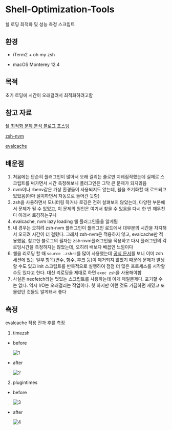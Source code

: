 # Shell-Optimization-Tools

쉘 로딩 최적화 및 성능 측정 스크립트

## 환경

- iTerm2 + oh my zsh

- macOS Monterey 12.4

## 목적

초기 로딩에 시간이 오래걸려서 최적화하려고함

## 참고 자료

[쉘 최적화 문제 분석 블로그 포스팅](https://blog.mattclemente.com/2020/06/26/oh-my-zsh-slow-to-load/)

[zsh-nvm](https://github.com/lukechilds/zsh-nvm)

[evalcache](https://github.com/mroth/evalcache)

## 배운점

1. 처음에는 단순히 플러그인이 많아서 오래 걸리는 줄로만 지레짐작했는데 실제로 스크립트를 써가면서 시간 측정해보니 플러그인은 그닥 큰 문제가 되지않음
2. nvm이나 rbenv같은 가상 환경들이 사용되지도 않는데, 쉘을 초기화할 때 로드되고 있었음(아마 설치하면서 자동으로 들어간 듯함)
3. zsh을 사용하면서 모니터링 하거나 로깅은 전혀 살펴보지 않았는데, 다양한 부분에서 문제가 될 수 있었고, 이 문제의 원인은 여기서 찾을 수 있음을 다시 한 번 깨우친다 이래서 로깅하는구나
4. evalcache, nvm lazy loading 쉘 플러그인들을 알게됨
5. 내 경우는 오히려 zsh-nvm 플러그인이 플러그인 로드에서 대부분의 시간을 차지해서 오히려 시간이 더 걸렸다. 그래서 zsh-nvm은 적용하지 않고, evalcache만 적용했음, 참고한 블로그의 필자는 zsh-nvm플러그인을 적용하고 다시 플러그인의 각 로딩시간을 측정하지는 않았는데, 오히려 배보다 배꼽인 느낌이다
6. 쉘을 리로딩 할 때 `source .zshrc`를 많이 사용했는데 [공식 문서](https://github.com/ohmyzsh/ohmyzsh/wiki/FAQ#how-do-i-reload-the-zshrc-file)를 보니 이미 zsh 세션에 있는 일부 항목(변수, 함수, 후크 등)이 제거되지 않았기 때문에 문제가 발생할 수도 있고 init 스크립트를 반복적으로 실행하여 점점 더 많은 프로세스를 시작할 수도 있다고 한다. 대신 리로딩을 제대로 하면 `exec zsh`을 사용해야함
7. 사실은 neofetch라는 멋있는 스크립트를 사용하는데 이게 제일문제다. 포기할 수는 없다. 역시 I/O는 오래걸리는 작업이다. 헛 하지만 이런 것도 가끔하면 재밌고 또 몰랐던 것들도 알게돼서 좋다 

## 측정

evalcache 적용 전과 후를 측정

1. timezsh

- before

  ![1](https://user-images.githubusercontent.com/48282185/175234353-acafb22d-f34f-4070-81f1-5891d0164c55.png)

- after

  ![2](https://user-images.githubusercontent.com/48282185/175234349-61d849ba-23b2-48f1-8b4c-3b36d9a0c86b.png)

2. plugintimes

- before

  ![3](https://user-images.githubusercontent.com/48282185/175234346-f53b735b-09cd-4d39-b7cf-60789008753b.png)

- after

  ![4](https://user-images.githubusercontent.com/48282185/175234339-21364f8e-7464-47ac-8560-d7ce71077357.png)
